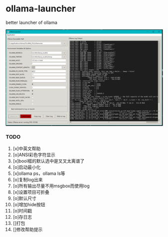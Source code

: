 # ollama-launcher
better launcher of ollama

![title png](./title.png)

### TODO

1. [x]中英文帮助
2. [o]ANSI彩色字符显示
3. [x]bool框的默认选中是叉叉太离谱了
4. [o]启动最小化
5. [x]ollama ps，ollama ls等
6. [o]复制log出来
7. [o]所有输出尽量不用msgbox而使用log
8. [x]设置项目可折叠
9. [o]默认尺寸
10. [o]增加hide按钮
11. [o]时间戳
12. [o]存日志
13. []打包
14. []修改帮助提示

